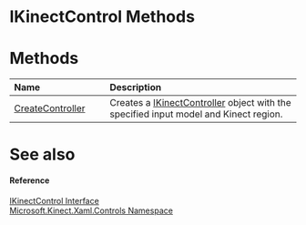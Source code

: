IKinectControl Methods  
======================  

<span id="publicmethodsSection"></span>

Methods  
=======  

<table>
<colgroup>
<col width="30%" />
<col width="60%" />
</colgroup>
<thead>
<tr class="header">
<th align="left">Name</th>
<th align="left">Description</th>
</tr>
</thead>
<tbody>
<tr class="odd">
<td align="left"><a href="Methods/CreateController_Method.md">CreateController</a></td>
<td align="left">Creates a <a href="../IKinectController_Interface.md">IKinectController</a> object with the specified input model and Kinect region.</td>
</tr>
</tbody>
</table>

<span id="ID4EI"></span>

See also  
========  

<span id="ID4EK"></span>
#### Reference  

[IKinectControl Interface](../IKinectControl_Interface.md)  
 [Microsoft.Kinect.Xaml.Controls Namespace](../../Kinect.Xaml.Controls.md)  



<!--Please do not edit the data in the comment block below.-->
<!--
TOCTitle : IKinectControl Methods
RLTitle : IKinectControl Methods
KeywordK : IKinectControl interface, methods
KeywordA : Methods.T:Microsoft.Kinect.Xaml.Controls.IKinectControl
AssetID : Methods.T:Microsoft.Kinect.Xaml.Controls.IKinectControl
Locale : en-us
CommunityContent : 1
TargetOS : Windows
TopicType : kbSyntax
DocSet : K4Wv2
ProjType : K4Wv2Proj
Technology : Kinect for Windows
Product : Kinect for Windows SDK v2
productversion : 20
-->
